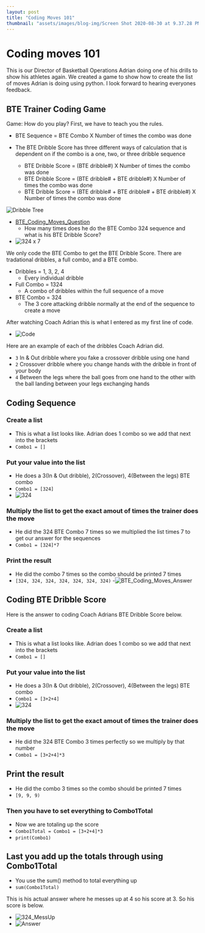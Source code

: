 ```yaml
---
layout: post
title: "Coding Moves 101"
thumbnail: "assets/images/blog-img/Screen Shot 2020-08-30 at 9.37.28 PM.webp"
---
```


# Coding moves 101

This is our Director of Basketball Operations Adrian doing one of his drills to show his athletes again. We created a game to show how to create the list of moves Adrian is doing using python. I look forward to hearing everyones feedback.

## BTE Trainer Coding Game

Game: How do you play? First, we have to teach you the rules.

- BTE Sequence = BTE Combo X Number of times the combo was done

- The BTE Dribble Score has three different ways of calculation that is dependent on if the combo is a one, two, or three dribble sequence
  - BTE Dribble Score = (BTE dribble#) X Number of times the combo was done
  - BTE Dribble Score = (BTE dribble# + BTE dribble#) X Number of times the combo was done
  - BTE Dribble Score = (BTE dribble# + BTE dribble# + BTE dribble#) X Number of times the combo was done

![Dribble Tree]({{site.url}}{{site.baseurl}}/assets/images/blog-img/Screen%20Shot%202022-05-22%20at%2012.59.16%20AM.webp?raw=true)

- [BTE_Coding_Moves_Question](https://youtu.be/ZzAWoJuvpWA)
  - How many times does he do the BTE Combo 324 sequence and what is his BTE Dribble Score?
- ![324 x 7](<{{site.url}}{{site.baseurl}}/assets/images/blog-img/ezgif.com-gif-maker%20(1).webp?raw=true>)

We only code the BTE Combo to get the BTE Dribble Score. There are tradational dribbles, a full combo, and a BTE combo.

- Dribbles = 1, 3, 2, 4
  - Every individual dribble
- Full Combo = 1324
  - A combo of dribbles within the full sequence of a move
- BTE Combo = 324
  - The 3 core attacking dribble normally at the end of the sequence to create a move

After watching Coach Adrian this is what I entered as my first line of code.

- ![Code]({{site.url}}{{site.baseurl}}/assets/images/blog-img/Screen%20Shot%202022-05-22%20at%204.04.14%20AM.webp?raw=true)

Here are an example of each of the dribbles Coach Adrian did.

- `3` In & Out dribble where you fake a crossover dribble using one hand
- `2` Crossover dribble where you change hands with the dribble in front of your body
- `4` Between the legs where the ball goes from one hand to the other with the ball landing between your legs exchanging hands

## Coding Sequence

### Create a list

- This is what a list looks like. Adrian does 1 combo so we add that next into the brackets
- `Combo1 = []`

### Put your value into the list

- He does a 3(In & Out dribble), 2(Crossover), 4(Between the legs) BTE combo
- `Combo1 = [324]`
- ![324](https://media.giphy.com/media/OHih1Sk3I2hGBLcxcg/giphy.gif?raw=true)

### Multiply the list to get the exact amout of times the trainer does the move

- He did the 324 BTE Combo 7 times so we multiplied the list times 7 to get our answer for the sequences
- `Combo1 = [324]*7`

### Print the result

- He did the combo 7 times so the combo should be printed 7 times
- `[324, 324, 324, 324, 324, 324, 324)` -![BTE_Coding_Moves_Answer]({{site.url}}{{site.baseurl}}/assets/images/blog-img/Screen%20Shot%202022-05-22%20at%2012.16.15%20AM.webp?raw=true)

## Coding BTE Dribble Score

Here is the answer to coding Coach Adrians BTE Dribble Score below.

### Create a list

- This is what a list looks like. Adrian does 1 combo so we add that next into the brackets
- `Combo1 = []`

### Put your value into the list

- He does a 3(In & Out dribble), 2(Crossover), 4(Between the legs) BTE combo
- `Combo1 = [3+2+4]`
- ![324](https://media.giphy.com/media/OHih1Sk3I2hGBLcxcg/giphy.gif?raw=true)

### Multiply the list to get the exact amout of times the trainer does the move

- He did the 324 BTE Combo 3 times perfectly so we multiply by that number
- `Combo1 = [3+2+4]*3`

## Print the result

- He did the combo 3 times so the combo should be printed 7 times
- `[9, 9, 9)`

### Then you have to set everything to Combo1Total

- Now we are totaling up the score
- `Combo1Total = Combo1 = [3+2+4]*3`
- `print(Combo1)`

## Last you add up the totals through using Combo1Total

- You use the sum() method to total everything up
- `sum(Combo1Total)`

This is his actual answer where he messes up at 4 so his score at 3. So his score is below.

- ![324_MessUp](https://media.giphy.com/media/h7703ESXda5tAg2aql/giphy.gif?raw=true)
- ![Answer]({{site.url}}{{site.baseurl}}/assets/images/blog-img/Screen%20Shot%202022-05-22%20at%204.03.59%20AM.webp?raw=true)
